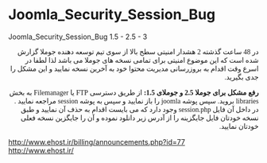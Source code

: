 # Joomla_Security_Session_Bug
Joomla_Security_Session_Bug 1.5 - 2.5 - 3

<p style="direction:rtl;font-family:tahoma" dir="rtl">
<font face="tahoma">
در 48 ساعت گذشته 2 هشدار امنیتی سطح بالا از سوی تیم توسعه دهنده جوملا گزارش شده است که این موضوع امنیتی برای تمامی نسخه های جوملا می باشد لذا لطفا در اسرع وقت اقدام به بروزرسانی مدیریت محتوا خود به آخرین نسخه نمایید و این مشکل را جدی بگیرید.
</font>
</p>
<p style="direction:rtl;font-family:tahoma"  dir="rtl" font=">
<b>رفع مشکل در جوملا 3:</b>
برای رفع مشکل در جوملا 3 اقدام به بروزرسانی نسخه جوملا با آخرین نسخه آن نمایید، بدین منظور به قسمت کامپوننت ها و سپس بخش بروز رسانی نسخه جوملا رفته و دکمه پاکسازی کش را انتخاب نمایید و سپس نسخه جوملا خودتان را بروز نمایید و یا از قسمت افزونه ها -> مدیریت افزونه ها، گزینه نصب از آدرس وب را زده و از لینک زیر استفاده نمایید و دکمه نصب را بزنید.
</p>
https://github.com/joomla/joomla-cms/releases/download/3.4.6/Joomla_3.4.6-Stable-Update_Package.zip 
 
 <p style="direction:rtl;font-family:tahoma" dir="rtl">
<b>رفع مشکل برای جوملا 2.5 و جوملای 1.5:</b>
از طریق دسترسی FTP یا Filemanager به بخش libraries بروید.
سپس پوشه joomla را باز نمایید و سپس به پوشه session مراجعه نمایید .
در داخل آن فایل session.php وجود دارد که می بایست اقدام به حذف آن نمایید و طبق نسخه خودتان فایل جایگزینه را از آدرس زیر دانلود نموده و آن را جایگزین نسخه فعلی خودتان نمایید.
</p>

http://www.ehost.ir/billing/announcements.php?id=77
<br />
http://www.ehost.ir/
